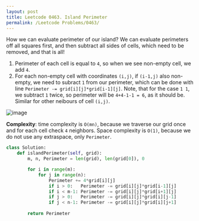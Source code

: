 ```yaml
---
layout: post
title: Leetcode 0463. Island Perimeter
permalink: /Leetcode Problems/0463/
---
```


How we can evaluate perimeter of our island? We can evaluate perimeters off all squares first, and then subtract all sides of cells, which need to be removed, and that is all!

1. Perimeter of each cell is equal to `4`, so when we see non-empty cell, we add `4`.
2. For each non-empty cell with coordinates `(i,j)`, if `(i-1,j)` also non-empty, we need to subract `1` from our perimeter, which can be done with line `Perimeter -= grid[i][j]*grid[i-1][j]`. Note, that for the case `1 1`, we subtract `1` twice, so perimeter will be `4+4-1-1 = 6`, as it should be. Similar for other neibours of cell `(i,j)`.

![image](https://assets.leetcode.com/users/images/5e2c58ea-946c-4b65-a95b-1a19af0becba_1594131840.7698135.png)




**Complexity**: time complexity is `O(mn)`, because we traverse our grid once and for each cell check `4` neighbors. Space complexity is `O(1)`, because we do not use any extraspace, only `Perimeter`.


```python
class Solution:
    def islandPerimeter(self, grid):
        m, n, Perimeter = len(grid), len(grid[0]), 0

        for i in range(m):
            for j in range(n):
                Perimeter += 4*grid[i][j]
                if i > 0:   Perimeter -= grid[i][j]*grid[i-1][j]
                if i < m-1: Perimeter -= grid[i][j]*grid[i+1][j]
                if j > 0:   Perimeter -= grid[i][j]*grid[i][j-1]
                if j < n-1: Perimeter -= grid[i][j]*grid[i][j+1]
                    
        return Perimeter
```